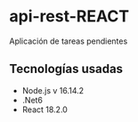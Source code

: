 # api-rest-REACT
Aplicación de tareas pendientes

## Tecnologías usadas
* Node.js v 16.14.2
* .Net6
* React 18.2.0
